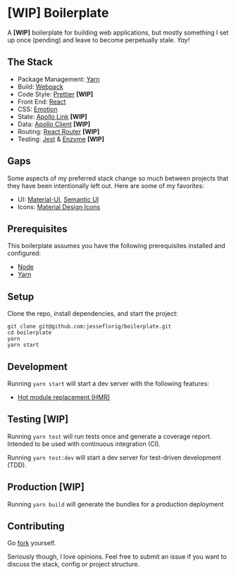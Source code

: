 # [WIP] Boilerplate

A **[WIP]** boilerplate for building web applications, but mostly something I set up once (pending) and leave to become perpetually stale. *Yay!*

## The Stack
 
 - Package Management: [Yarn](https://yarnpkg.com/en/)
 - Build: [Webpack](https://webpack.js.org/)
 - Code Style: [Prettier](https://github.com/prettier/prettier) **[WIP]**
 - Front End: [React](https://reactjs.org/)
 - CSS: [Emotion](https://emotion.sh/)
 - State: [Apollo Link](https://www.apollographql.com/docs/link/) **[WIP]**
 - Data: [Apollo Client](https://www.apollographql.com/docs/react/) **[WIP]**
 - Routing: [React Router](https://reacttraining.com/react-router/) **[WIP]**
 - Testing: [Jest](https://jestjs.io/) & [Enzyme](https://airbnb.io/projects/enzyme/) **[WIP]**

## Gaps
Some aspects of my preferred stack change so much between projects that they have been intentionally left out. Here are some of my favorites:

 - UI: [Material-UI](https://material-ui.com/), [Semantic UI](https://semantic-ui.com/)
 - Icons: [Material Design Icons](https://materialdesignicons.com/)

## Prerequisites
This boilerplate assumes you have the following prerequisites installed and configured:
 - [Node](https://nodejs.org/en/)
 - [Yarn](https://yarnpkg.com/en/)

## Setup
Clone the repo, install dependencies, and start the project:
```
git clone git@github.com:jesseflorig/boilerplate.git
cd boilerplate
yarn
yarn start
```

## Development
Running `yarn start` will start a dev server  with the following features:
 - [Hot module replacement (HMR)](https://webpack.js.org/concepts/hot-module-replacement/)

## Testing [WIP]
Running `yarn test` will run tests once and generate a coverage report. Intended to be used with continuous integration (CI).

Running `yarn test:dev` will start a dev server for test-driven development (TDD). 
## Production [WIP]
Running `yarn build` will generate the bundles for a production deployment

## Contributing
Go [fork](https://help.github.com/articles/fork-a-repo/) yourself.

Seriously though, I love opinions. Feel free to submit an issue if you want to discuss the stack, config or project structure.
